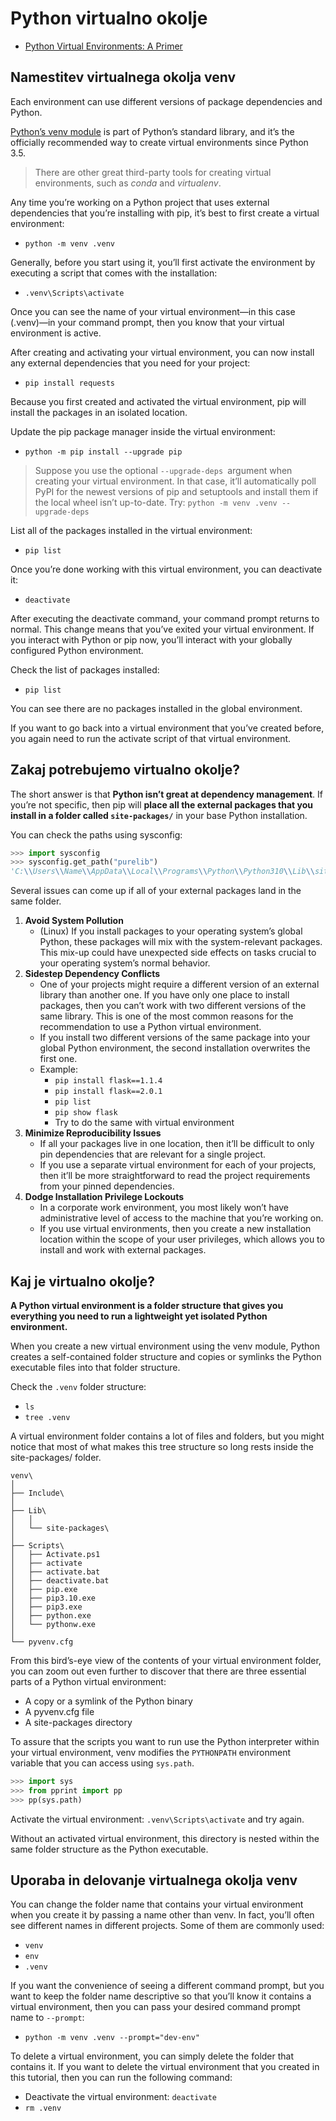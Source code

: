 # Python virtualno okolje

- [Python Virtual Environments: A Primer](https://realpython.com/python-virtual-environments-a-primer/)

## Namestitev virtualnega okolja venv
Each environment can use different versions of package dependencies and Python.

[Python’s venv module](https://docs.python.org/3/library/venv.html) is part of Python’s standard library, and it’s the officially recommended way to create virtual environments since Python 3.5.

>  There are other great third-party tools for creating virtual environments, such as *conda* and *virtualenv*.

Any time you’re working on a Python project that uses external dependencies that you’re installing with pip, it’s best to first create a virtual environment:
- `python -m venv .venv`

Generally, before you start using it, you’ll first activate the environment by executing a script that comes with the installation:
- `.venv\Scripts\activate`

Once you can see the name of your virtual environment—in this case (.venv)—in your command prompt, then you know that your virtual environment is active.

After creating and activating your virtual environment, you can now install any external dependencies that you need for your project:
- `pip install requests`

Because you first created and activated the virtual environment, pip will install the packages in an isolated location.

Update the pip package manager inside the virtual environment:
- `python -m pip install --upgrade pip`

> Suppose you use the optional `--upgrade-deps `argument when creating your virtual environment. In that case, it’ll automatically poll PyPI for the newest versions of pip and setuptools and install them if the local wheel isn’t up-to-date. Try: `python -m venv .venv --upgrade-deps`

List all of the packages installed in the virtual environment:
- `pip list`

Once you’re done working with this virtual environment, you can deactivate it:
- `deactivate`

After executing the deactivate command, your command prompt returns to normal. This change means that you’ve exited your virtual environment. If you interact with Python or pip now, you’ll interact with your globally configured Python environment.

Check the list of packages installed:
- `pip list`

You can see there are no packages installed in the global environment.

If you want to go back into a virtual environment that you’ve created before, you again need to run the activate script of that virtual environment.

## Zakaj potrebujemo virtualno okolje?

The short answer is that **Python isn’t great at dependency management**. If you’re not specific, then pip will **place all the external packages that you install in a folder called `site-packages/`** in your base Python installation.

You can check the paths using sysconfig:
```python
>>> import sysconfig
>>> sysconfig.get_path("purelib")
'C:\\Users\\Name\\AppData\\Local\\Programs\\Python\\Python310\\Lib\\site-packages'
```

Several issues can come up if all of your external packages land in the same folder. 
1. **Avoid System Pollution**
    - (Linux) If you install packages to your operating system’s global Python, these packages will mix with the system-relevant packages. This mix-up could have unexpected side effects on tasks crucial to your operating system’s normal behavior.
2. **Sidestep Dependency Conflicts**
    - One of your projects might require a different version of an external library than another one. If you have only one place to install packages, then you can’t work with two different versions of the same library. This is one of the most common reasons for the recommendation to use a Python virtual environment.
    - If you install two different versions of the same package into your global Python environment, the second installation overwrites the first one.
    - Example:
        - `pip install flask==1.1.4`
        - `pip install flask==2.0.1`
        - `pip list`
        - `pip show flask`
        - Try to do the same with virtual environment
3. **Minimize Reproducibility Issues**
    - If all your packages live in one location, then it’ll be difficult to only pin dependencies that are relevant for a single project.
    - If you use a separate virtual environment for each of your projects, then it’ll be more straightforward to read the project requirements from your pinned dependencies. 
4. **Dodge Installation Privilege Lockouts**
    - In a corporate work environment, you most likely won’t have administrative level of access to the machine that you’re working on.
    - If you use virtual environments, then you create a new installation location within the scope of your user privileges, which allows you to install and work with external packages.

## Kaj je virtualno okolje?

**A Python virtual environment is a folder structure that gives you everything you need to run a lightweight yet isolated Python environment.**

When you create a new virtual environment using the venv module, Python creates a self-contained folder structure and copies or symlinks the Python executable files into that folder structure.

Check the `.venv` folder structure:
- `ls`
- `tree .venv`

A virtual environment folder contains a lot of files and folders, but you might notice that most of what makes this tree structure so long rests inside the site-packages/ folder. 

```
venv\
│
├── Include\
│
├── Lib\
│   │
│   └── site-packages\
│
├── Scripts\
│   ├── Activate.ps1
│   ├── activate
│   ├── activate.bat
│   ├── deactivate.bat
│   ├── pip.exe
│   ├── pip3.10.exe
│   ├── pip3.exe
│   ├── python.exe
│   └── pythonw.exe
│
└── pyvenv.cfg
```

From this bird’s-eye view of the contents of your virtual environment folder, you can zoom out even further to discover that there are three essential parts of a Python virtual environment:
- A copy or a symlink of the Python binary
- A pyvenv.cfg file
- A site-packages directory

To assure that the scripts you want to run use the Python interpreter within your virtual environment, venv modifies the `PYTHONPATH` environment variable that you can access using `sys.path`.

```python
>>> import sys
>>> from pprint import pp
>>> pp(sys.path)
```

Activate the virtual environment: `.venv\Scripts\activate` and try again.

Without an activated virtual environment, this directory is nested within the same folder structure as the Python executable.

## Uporaba in delovanje virtualnega okolja venv
You can change the folder name that contains your virtual environment when you create it by passing a name other than venv. In fact, you’ll often see different names in different projects. Some of them are commonly used:
- `venv`
- `env`
- `.venv`

If you want the convenience of seeing a different command prompt, but you want to keep the folder name descriptive so that you’ll know it contains a virtual environment, then you can pass your desired command prompt name to `--prompt`:
- `python -m venv .venv --prompt="dev-env"`

To delete a virtual environment, you can simply delete the folder that contains it. If you want to delete the virtual environment that you created in this tutorial, then you can run the following command:
- Deactivate the virtual environment: `deactivate`
- `rm .venv`

